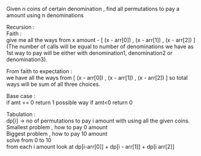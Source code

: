 Given n coins of certain denomination , find all permutations to pay a amount using n denominations 

Recursion : </br>
Faith :</br>
give me all the ways from x amount  - [ (x - arr[0]) , (x - arr[1]) , (x - arr[2]) ] (The number of calls will be equal to number of denominations we have as 1st way to pay will be either with denomination1, denomination2 or denomination3).</br>

From faith to expectation : </br>
we have all the ways from [ (x - arr[0]) , (x - arr[1]) , (x - arr[2]) ] so total ways will be sum of all three choices. </br>

Base case : </br>
if amt == 0 return 1 possible way
if amt<0 return 0



Tabulation :</br>
dp[i] -> no of permutations to pay i amount with using all the given coins.</br>
Smallest problem , how to pay 0 amount</br>
Biggest problem , how to pay 10 amount</br>
solve from 0 to 10</br>
from each i amount look at dp[i-arr[0]] + dp[i - arr[1]] + dp[i arr[2]]</br>
